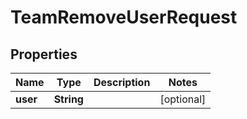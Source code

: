 # TeamRemoveUserRequest

## Properties
Name | Type | Description | Notes
------------ | ------------- | ------------- | -------------
**user** | **String** |  |  [optional]
